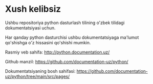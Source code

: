 # Xush kelibsiz

Ushbu repositoriya python dasturlash tilining o'zbek tilidagi dokumentatsiyasi uchun.

Har qanday python dasturchisi ushbu dokumentatsiyaga ma'lumot qo'shishga o'z hissasini qo'shishi mumkin.

Rasmiy veb sahifa: http://python.documentation.uz/

Github manzil: https://github.com/documentation-uz/python/

Dokumentatsiyaning bosh sahifasi: https://github.com/documentation-uz/python/tree/main/src/pages/
